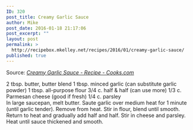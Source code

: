 ```yaml
---
ID: 320
post_title: Creamy Garlic Sauce
author: Mike
post_date: 2016-01-18 21:17:06
post_excerpt: ""
layout: post
permalink: >
  http://recipebox.mkelley.net/recipes/2016/01/creamy-garlic-sauce/
published: true
---
```

Source: <em><a href="http://www.cooks.com/recipe/nd4xt6mt/creamy-garlic-sauce.html">Creamy Garlic Sauce - Recipe - Cooks.com</a></em>
<div id="ip2"><span class="ingredient">2 tbsp. butter, butter blend</span>
<span class="ingredient">1 tbsp. minced garlic (can substitute garlic powder)</span>
<span class="ingredient">1 tbsp. all-purpose flour</span>
<span class="ingredient">3/4 c. half &amp; half (can use more)</span>
<span class="ingredient">1/3 c. Parmesan cheese (good if fresh)</span>
<span class="ingredient">1/4 c. parsley</span></div>
<div class="instructions">In large saucepan, melt butter. Saute garlic over medium heat for 1 minute (until garlic tender). Remove from heat. Stir in flour, blend until smooth. Return to heat and gradually add half and half. Stir in cheese and parsley. Heat until sauce thickened and smooth.</div>